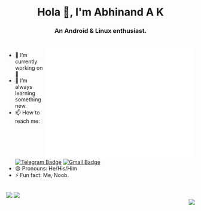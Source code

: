 <h1 align="center">Hola 👋, I'm Abhinand A K</h1>
<h3 align="center">An Android & Linux enthusiast.</h3>

<br>

<img align="right" width="400" height="auto" src="https://github.com/AbhinandAK350/AbhinandAK350/raw/main/Hello-gif.gif">


- 🔭 I’m currently working on 🤔
- 🌱 I’m always learning something new.
- 📫 How to reach me: 
[![Telegram Badge](https://img.shields.io/badge/-Telegram-0088CC?style=flat&logo=Telegram&logoColor=white)](https://t.me/skybird350)
[![Gmail Badge](https://img.shields.io/badge/-Mail-c14438?style=flat&logo=Gmail&logoColor=white)](mailto:abhinandak@outlook.com)
- 😄 Pronouns: He/His/Him
- ⚡ Fun fact: Me, Noob.

<br>

<img src="https://github-readme-stats.vercel.app/api/top-langs/?username=AbhinandAK350&layout=compact&show_icons=true&bg_color=25,1A2980,26D0CE&title_color=fff&text_color=fff&count_private=true" />
<img src="https://github-readme-stats.vercel.app/api?username=AbhinandAK350&show_icons=true&bg_color=25,1A2980,26D0CE&title_color=fff&text_color=fff&count_private=true" />

<br>

<img align="right" src="https://komarev.com/ghpvc/?username=AbhinandAK350"/>
